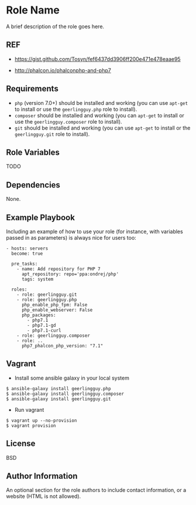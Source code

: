 Role Name
=========

A brief description of the role goes here.

REF
------------

* https://gist.github.com/Tosyn/fef6437dd3906ff200e471e478eaae95

* http://phalcon.io/phalconphp-and-php7

Requirements
------------

  - `php` (version 7.0+) should be installed and working (you can use `apt-get` to install or use the `geerlingguy.php` role to install).
  - `composer` should be installed and working (you can `apt-get` to install or use the `geerlingguy.composer` role to install).
  - `git` should be installed and working (you can use `apt-get` to install or the `geerlingguy.git` role to install).

Role Variables
--------------

TODO

Dependencies
------------

None.

Example Playbook
----------------

Including an example of how to use your role (for instance, with variables passed in as parameters) is always nice for users too:

    - hosts: servers
      become: true

      pre_tasks:
        - name: Add repository for PHP 7
          apt_repository: repo='ppa:ondrej/php'
          tags: system

      roles:
        - role: geerlingguy.git
        - role: geerlingguy.php
          php_enable_php_fpm: False
          php_enable_webserver: False
          php_packages:
            - php7.1
            - php7.1-gd
            - php7.1-curl
        - role: geerlingguy.composer
        - role: ..
          php7_phalcon_php_version: "7.1"

Vagrant
----------------

* Install some ansible galaxy in your local system

```shell
$ ansible-galaxy install geerlingguy.php
$ ansible-galaxy install geerlingguy.composer
$ ansible-galaxy install geerlingguy.git
```

* Run vagrant

```shell
$ vagrant up --no-provision
$ vagrant provision
```

License
-------

BSD

Author Information
------------------

An optional section for the role authors to include contact information, or a website (HTML is not allowed).
